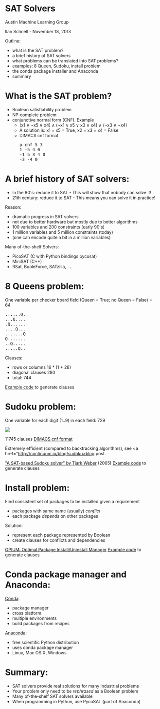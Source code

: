 SAT Solvers
===========

Austin Machine Learning Group

Ilan Schnell - November 18, 2013

Outline:
  * what is the SAT problem?
  * a brief history of SAT solvers
  * what problems can be translated into SAT problems?
  * examples: 8 Queen, Sudoku, install problem
  * the conda package installer and Anaconda
  * summary


What is the SAT problem?
========================

  * Boolean satisfiability problem
  * NP-complete problem
  * conjunctive normal form (CNF).  Example
      * (x1 ∨ ¬x5 ∨ x4) ∧ (¬x1 ∨ x5 ∨ x3 ∨ x4) ∧ (¬x3 ∨ ¬x4)
      * A solution is: x1 = x5 = True, x2 = x3 = x4 = False
      * DIMACS cnf format
        <pre>p cnf 5 3
        1 -5 4 0
        -1 5 3 4 0
        -3 -4 0</pre>


A brief history of SAT solvers:
===============================

  * In the 80's: reduce it to SAT - This will show that nobody can solve it!
  * 21th century: reduce it to SAT - This means you can solve it in practice!

Reason:
  * dramatic progress in SAT solvers
  * not due to better hardware but mostly due to better algorithms
  * 100 variables and 200 constraints (early 90's)
  * 1 million variables and 5 million constraints (today)
  * (one can encode quite a bit in a million variables)

Many of-the-shelf Solvers:
  * PicoSAT (C with Python bindings pycosat)
  * MiniSAT (C++)
  * RSat, BooleForce, SATzilla, ...


8 Queens problem:
=================

One variable per checker board field (Queen = True; no Queen = False) = 64
<pre>
......Q.
...Q....
.Q......
....Q...
.......Q
Q.......
..Q.....
.....Q..
</pre>
Clauses:
  * rows or columns 16 * (1 + 28)
  * diagonal clauses 280
  * total: 744

<a href="https://github.com/ContinuumIO/pycosat/blob/master/examples/8queens.py">
Example code</a> to generate clauses


Sudoku problem:
===============

One variable for each digit (1..9) in each field: 729

<img src="http://3.bp.blogspot.com/_Kh0CZuWd0T8/Sn_y7ihXuyI/AAAAAAAAFC4/DB1NpTv3gbk/s400/printable+sudoku+%281%29.jpg">

11745 clauses
<a href="https://github.com/ilanschnell/misc/blob/master/sat/sudoku.cnf">
DIMACS cnf format</a>

Extremely efficient (compared to backtracking algorithms), see
<a href="http://continuum.io/blog/sudoku>blog post</a>.

<a href="https://www.lri.fr/~conchon/mpri/weber.pdf">
"A SAT-based Sudoku solver" by Tjark Weber</a> (2005)

<a href="https://github.com/ContinuumIO/pycosat/blob/master/examples/sudoku.py">
Example code</a> to generate clauses


Install problem:
================

Find consistent set of packages to be installed given a requirement

  * packages with same name (usually) *conflict*
  * each package *depends* on other packages

Solution:

  * represent each package represented by Boolean
  * create clauses for conflicts and dependencies

<a href="http://www.cs.ucsd.edu/~lerner/papers/opium.pdf">
OPIUM: Optimal Package Install/Uninstall Manager</a>

<a href="https://github.com/ContinuumIO/pycosat/blob/master/examples/opium.py">
Example code</a> to generate clauses


Conda package manager and Anaconda:
===================================

<a href="https://github.com/ContinuumIO/conda">Conda</a>:

  * package manager
  * cross platform
  * multiple environments
  * build packages from recipes

<a href="http://continuum.io/downloads">Anaconda</a>:

  * free scientific Python distribution
  * uses conda package manager
  * Linux, Mac OS X, Windows


Summary:
========

  * SAT solvers provide real solutions for many industrial problems
  * Your problem only need to be *rephrased* as a Boolean problem
  * Many of-the-shelf SAT solvers available
  * When programming in Python, use PycoSAT (part of Anaconda)
